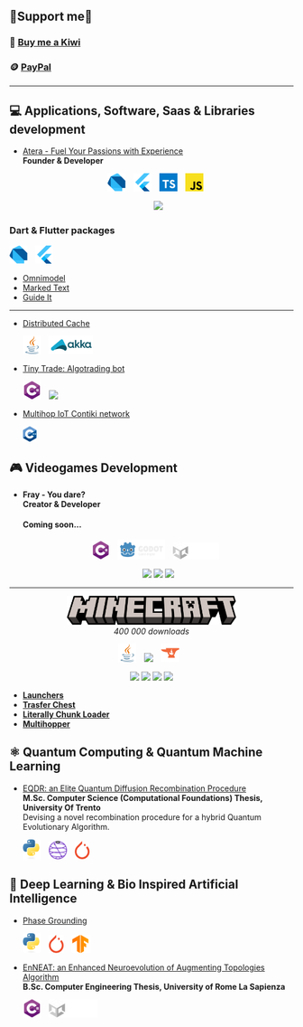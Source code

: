 ## 🗿Support me💚

### 🥝 [Buy me a Kiwi](https://buymeacoffee.com/tratteo)

### 🪙 [PayPal](https://www.paypal.me/tratteo)

---

## 💻 Applications, Software, Saas & Libraries development

-   [Atera - Fuel Your Passions with Experience](https://github.com/Ateraworld)  
    **Founder & Developer**

    <p align="center">
      <img src="res/dart.svg" width="32" style="margin-right: 10px;" />
      <img src="res/flutter.svg" width="32" style="margin-right: 10px;" />
      <img src="res/ts.svg" width="32" style="margin-right: 10px;" />
      <img src="res/js.svg" width="32" style="margin-right: 10px;" />
    </p>
    <p align="center">
       <img src="https://github.com/Ateraworld/.github/assets/31132987/6982dafb-1acc-41af-abfc-3ed4446a318d" width=350>
    </p>

### Dart & Flutter packages

  <p align="left">
    <img src="res/dart.svg" width="32" style="margin-right: 10px;" />  
    <img src="res/flutter.svg" width="32" style="margin-right: 10px;" />
  </p>
  
- [Omnimodel](https://github.com/tratteo/omnimodel)  
- [Marked Text](https://github.com/tratteo/marked_text)
- [Guide It](https://github.com/tratteo/guide_it)

---

-   [Distributed Cache](https://github.com/tratteo/DistributedCache)
    <p align="left">
      <img src="res/java.svg" width="32" style="margin-right: 10px;" />
      <img src="res/akka.svg" height="32" style="margin-right: 10px;" />
    </p>

-   [Tiny Trade: Algotrading bot](https://github.com/TinyTrade/TinyTrade)
    <p align="left">
      <img src="res/net.svg" width="32" style="margin-right: 10px;" />
      <img src="https://user-images.githubusercontent.com/31132987/193480740-c6eeed02-945f-460b-ad44-06562662078b.png" height="40" style="margin-right: 10px;" />
    </p>

-   [Multihop IoT Contiki network](https://github.com/tratteo/multihop_network)
    <p align="left">
      <img src="res/c++.svg" width="24" style="margin-right: 10px;" />
    </p>

## 🎮 Videogames Development

-   **Fray - You dare?**  
    **Creator & Developer**

    #### Coming soon...

    <p align="center">
      <img src="res/net.svg" width="32" style="margin-right: 10px;" />
      <img src="res/godot.svg" height="34" style="margin-right: 10px;" />
      <img src="res/unity.svg" height="30" style="margin-right: 10px;" />
    </p>
    <p align="center">
      <img src="https://user-images.githubusercontent.com/31132987/168451411-5e271c56-fdad-4b70-86b0-48819c443554.gif" width="150" />
      <img src="https://user-images.githubusercontent.com/31132987/168451406-9b5fa056-6766-4f73-ba1f-71886c7a08e7.gif" width="150" />
      <img src="https://user-images.githubusercontent.com/31132987/168451402-3b181129-5c27-4201-9d9d-be44305baf3f.gif" width="150" />
    </p>

---

<p align="center">
    <img src="res/minecraft.svg" width="300"/>
    <br><i>400 000 downloads</i></br>
</p>
  <p align="center">
    <img src="res/java.svg" width="32" style="margin-right: 10px;" />
    <img src="https://avatars.githubusercontent.com/u/21025855?s=200&v=4" height="32" style="margin-right: 10px;" />
    <img src="res/curseforge.svg" height="32" style="margin-right: 10px;" />
  </p>
  <p align="center">
    <img src="https://user-images.githubusercontent.com/31132987/80125195-a13b6d80-8591-11ea-828f-1ac07a1ac498.png" height="150" />
    <img src="https://user-images.githubusercontent.com/31132987/78308663-58bc0180-7549-11ea-9c09-3a1813e2a986.png" width="150" />
    <img src="https://user-images.githubusercontent.com/31132987/103446388-43623800-4c7f-11eb-830c-4734d00f8468.png" height="150" />
    <img src="https://github.com/trat-mods/Multihopper/assets/31132987/15f44132-9bd6-4afb-b9a8-c7cc5beb81f7" height="150" />
  </p>

-   **[Launchers](https://github.com/TrattMods/LaunchersMod)**
-   **[Trasfer Chest](https://github.com/TrattMods/TransferChest)**
-   **[Literally Chunk Loader](https://github.com/TrattMods/LiterallyChunkLoader)**
-   **[Multihopper](https://github.com/trat-mods/Multihopper)**


## ⚛️ Quantum Computing & Quantum Machine Learning

-   [EQDR: an Elite Quantum Diffusion Recombination Procedure](https://github.com/tratteo/eqdr)  
    **M.Sc. Computer Science (Computational Foundations) Thesis, University Of Trento**  
    Devising a novel recombination procedure for a hybrid Quantum Evolutionary Algorithm.

    <p align="left">
      <img src="res/py.svg" width="32" style="margin-right: 10px;" />
      <img src="res/qiskit.svg" height="32" style="margin-right: 10px;" />
      <img src="res/pytorch.svg" height="32" style="margin-right: 10px;" />
    </p>

## 🍃 Deep Learning & Bio Inspired Artificial Intelligence

-   [Phase Grounding](https://github.com/tratteo/phrase_grounding)
    <p align="left">
      <img src="res/py.svg" width="32" style="margin-right: 10px;" />
      <img src="res/pytorch.svg" height="32" style="margin-right: 10px;" />
      <img src="res/tf.svg" height="32" style="margin-right: 10px;" />
    </p>

-   [EnNEAT: an Enhanced Neuroevolution of Augmenting Topologies Algorithm](https://github.com/tratteo/EnNEAT)  
    **B.Sc. Computer Engineering Thesis, University of Rome La Sapienza**
    <p align="left">
      <img src="res/net.svg" width="32" style="margin-right: 10px;" />
      <img src="res/unity.svg" height="32" style="margin-right: 10px;" />
    </p>
